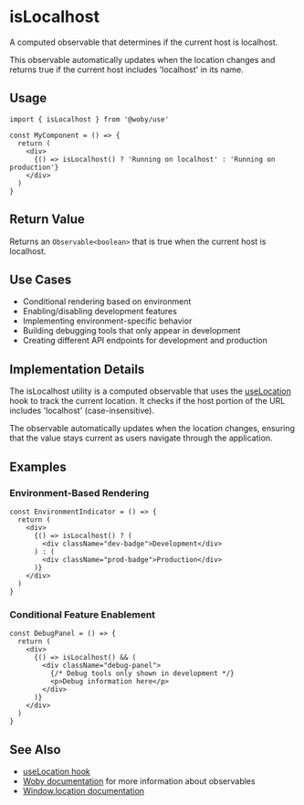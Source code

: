 # isLocalhost

A computed observable that determines if the current host is localhost.

This observable automatically updates when the location changes and returns true if the current host includes 'localhost' in its name.

## Usage

```tsx
import { isLocalhost } from '@woby/use'

const MyComponent = () => {
  return (
    <div>
      {() => isLocalhost() ? 'Running on localhost' : 'Running on production'}
    </div>
  )
}
```

## Return Value

Returns an `Observable<boolean>` that is true when the current host is localhost.

## Use Cases

- Conditional rendering based on environment
- Enabling/disabling development features
- Implementing environment-specific behavior
- Building debugging tools that only appear in development
- Creating different API endpoints for development and production

## Implementation Details

The isLocalhost utility is a computed observable that uses the [useLocation](useLocation.md) hook to track the current location. It checks if the host portion of the URL includes 'localhost' (case-insensitive).

The observable automatically updates when the location changes, ensuring that the value stays current as users navigate through the application.

## Examples

### Environment-Based Rendering

```tsx
const EnvironmentIndicator = () => {
  return (
    <div>
      {() => isLocalhost() ? (
        <div className="dev-badge">Development</div>
      ) : (
        <div className="prod-badge">Production</div>
      )}
    </div>
  )
}
```

### Conditional Feature Enablement

```tsx
const DebugPanel = () => {
  return (
    <div>
      {() => isLocalhost() && (
        <div className="debug-panel">
          {/* Debug tools only shown in development */}
          <p>Debug information here</p>
        </div>
      )}
    </div>
  )
}
```

## See Also

- [useLocation hook](useLocation.md)
- [Woby documentation](https://github.com/vobyjs/woby) for more information about observables
- [Window.location documentation](https://developer.mozilla.org/en-US/docs/Web/API/Window/location)